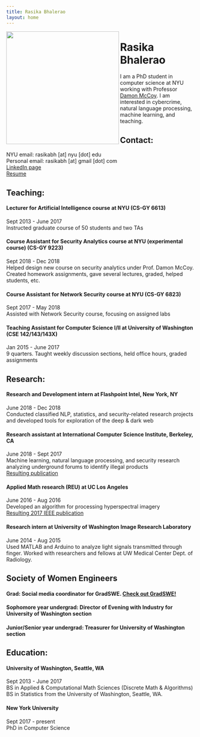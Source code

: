 ```yaml
---
title: Rasika Bhalerao
layout: home
---
```


<a href="url"><img src="https://github.com/rasikabh/rasikabh.github.io/blob/master/bhalerao.jpg" align="left" height="300" ></a>

# Rasika Bhalerao

I am a PhD student in computer science at NYU working with Professor [Damon McCoy](http://damonmccoy.com). 
I am interested in cybercrime, natural language processing, machine learning, and teaching.

## Contact:
NYU email: rasikabh [at] nyu [dot] edu  
Personal email: rasikabh [at] gmail [dot] com  
[LinkedIn page](https://www.linkedin.com/in/rasika-bhalerao-8a827188)  
[Resume](https://drive.google.com/file/d/1h_ZbhhuRRcVPSLuSCOy5YDEDEkWsC_uR/view?usp=sharing)

## Teaching:
#### Lecturer for Artificial Intelligence course at NYU (CS-GY 6613)
Sept 2013 - June 2017  
Instructed graduate course of 50 students and two TAs
#### Course Assistant for Security Analytics course at NYU (experimental course) (CS-GY 9223)
Sept 2018 - Dec 2018  
Helped design new course on security analytics under Prof. Damon McCoy. Created homework assignments, gave several lectures, graded, helped students, etc.
#### Course Assistant for Network Security course at NYU (CS-GY 6823)
Sept 2017 - May 2018  
Assisted with Network Security course, focusing on assigned labs
#### Teaching Assistant for Computer Science I/II at University of Washington (CSE 142/143/143X)
Jan 2015 - June 2017  
9 quarters. Taught weekly discussion sections, held office hours, graded assignments

## Research:
#### Research and Development intern at Flashpoint Intel, New York, NY
June 2018 - Dec 2018  
Conducted classified NLP, statistics, and security-related research projects and developed tools for exploration of the deep & dark web
#### Research assistant at International Computer Science Institute, Berkeley, CA
June 2018 - Sept 2017  
Machine learning, natural language processing, and security research analyzing underground forums to identify illegal products  
[Resulting publication](https://arxiv.org/abs/1812.00381)
#### Applied Math research (REU) at UC Los Angeles
June 2016 - Aug 2016  
Developed an algorithm for processing hyperspectral imagery  
[Resulting 2017 IEEE publication](https://ieeexplore.ieee.org/document/7953347)
#### Research intern at University of Washington Image Research Laboratory
June 2014 - Aug 2015  
Used MATLAB and Arduino to analyze light signals transmitted through finger. Worked with researchers and fellows at UW Medical Center Dept. of Radiology.

## Society of Women Engineers
#### Grad: Social media coordinator for GradSWE. [Check out GradSWE!](http://gradswe.swe.org/joinfollowcontact-us.html)
#### Sophomore year undergrad: Director of Evening with Industry for University of Washington section
#### Junior/Senior year undergrad: Treasurer for University of Washington section

## Education:
#### University of Washington, Seattle, WA
Sept 2013 - June 2017  
BS in Applied & Computational Math Sciences (Discrete Math & Algorithms)  
BS in Statistics from the University of Washington, Seattle, WA.
#### New York University
Sept 2017 - present  
PhD in Computer Science

